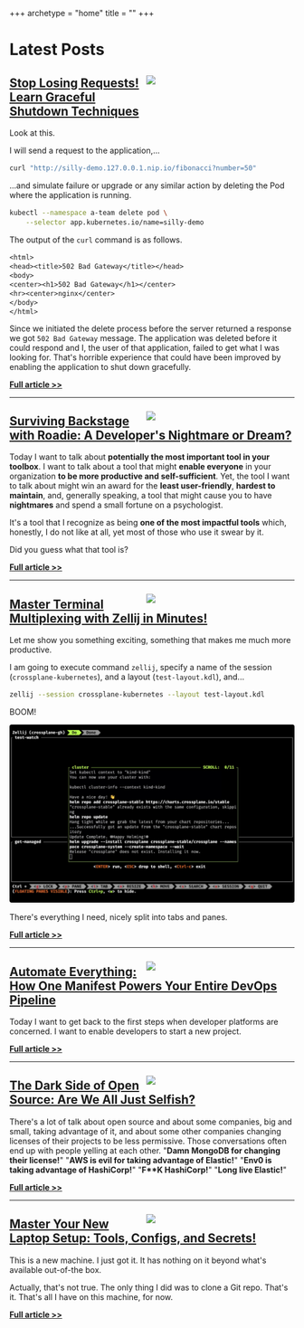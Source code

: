 +++
archetype = "home"
title = ""
+++

# Latest Posts

<!-- <img src="/security/stop-writing-tedious-security-rules-let-kubescape-do-the-work/thumbnail-02.jpg" style="width:50%; float:right; padding: 10px">

## [Stop Writing Tedious Security Rules! Let Kubescape Do the Work](/security/stop-writing-tedious-security-rules-let-kubescape-do-the-work)

Implementation and maintenance of security is **tedious**, especially when runtime portion of it is concerned. For example, if we'd like to be notified when a potential breach is happening, we'll likely use a tool like [Falco](https://www.google.com/search?q=falco+security&sourceid=chrome&ie=UTF-8). It's a great tool. It's potentially one of the best if not the best tool of it's kind. It allows us to define an infinite number of rules that, when one of them is met, will fire notifications. That's the problem though. We have to define all those rules or, at least, accept a significant number of rules that are available out of the box. Essentially, we need to predict everything that should not be allowed to happen or, if we prefer the other way around, everything that is allowed. That is tedious and you are likely going to end up frustrated at best, in an asylum at worst. After all, **who can predict all the bad things that might happen?** and who is fully aware of all high and low level calls that applications are making? I certainly can't.

**[Full article >>](/security/stop-writing-tedious-security-rules-let-kubescape-do-the-work)**

--- -->

<img src="/containers/stop-losing-requests-learn-graceful-shutdown-techniques/thumbnail-01.jpg" style="width:50%; float:right; padding: 10px">

## [Stop Losing Requests! Learn Graceful Shutdown Techniques](/containers/stop-losing-requests-learn-graceful-shutdown-techniques)

Look at this.

I will send a request to the application,...

```sh
curl "http://silly-demo.127.0.0.1.nip.io/fibonacci?number=50"
```

...and simulate failure or upgrade or any similar action by deleting the Pod where the application is running.

```sh
kubectl --namespace a-team delete pod \
    --selector app.kubernetes.io/name=silly-demo
```

The output of the `curl` command is as follows.

```
<html>
<head><title>502 Bad Gateway</title></head>
<body>
<center><h1>502 Bad Gateway</h1></center>
<hr><center>nginx</center>
</body>
</html>
```

Since we initiated the delete process before the server returned a response we got `502 Bad Gateway` message. The application was deleted before it could respond and I, the user of that application, failed to get what I was looking for. That's horrible experience that could have been improved by enabling the application to shut down gracefully.

**[Full article >>](/containers/stop-losing-requests-learn-graceful-shutdown-techniques)**

---

<img src="/internal-developer-platforms/surviving-backstage-with-roadie-a-developers-nightmare-or-dream/thumbnail-03.jpg" style="width:50%; float:right; padding: 10px">

## [Surviving Backstage with Roadie: A Developer's Nightmare or Dream?](/internal-developer-platforms/surviving-backstage-with-roadie-a-developers-nightmare-or-dream)

Today I want to talk about **potentially the most important tool in your toolbox**. I want to talk about a tool that might **enable everyone** in your organization **to be more productive and self-sufficient**. Yet, the tool I want to talk about might win an award for the **least user-friendly**, **hardest to maintain**, and, generally speaking, a tool that might cause you to have **nightmares** and spend a small fortune on a psychologist.

It's a tool that I recognize as being **one of the most impactful tools** which, honestly, I do not like at all, yet most of those who use it swear by it.

Did you guess what that tool is?

**[Full article >>](/internal-developer-platforms/surviving-backstage-with-roadie-a-developers-nightmare-or-dream)**

---

<img src="/terminal/master-terminal-multiplexing-with-zellij-in-minutes/thumbnail-02.png" style="width:50%; float:right; padding: 10px">

## [Master Terminal Multiplexing with Zellij in Minutes!](/terminal/master-terminal-multiplexing-with-zellij-in-minutes)

Let me show you something exciting, something that makes me much more productive.

I am going to execute command `zellij`, specify a name of the session (`crossplane-kubernetes`), and a layout (`test-layout.kdl`), and...

```sh
zellij --session crossplane-kubernetes --layout test-layout.kdl
```

BOOM!

![](terminal/master-terminal-multiplexing-with-zellij-in-minutes/zellij-preview.png)

There's everything I need, nicely split into tabs and panes.

**[Full article >>](/terminal/master-terminal-multiplexing-with-zellij-in-minutes)**

---

<img src="/internal-developer-platforms/automate-everything-how-one-manifest-powers-your-entire-devops-pipeline/thumbnail-01.jpg" style="width:50%; float:right; padding: 10px">

## [Automate Everything: How One Manifest Powers Your Entire DevOps Pipeline](/internal-developer-platforms/automate-everything-how-one-manifest-powers-your-entire-devops-pipeline)

Today I want to get back to the first steps when developer platforms are concerned. I want to enable developers to start a new project.

**[Full article >>](/internal-developer-platforms/automate-everything-how-one-manifest-powers-your-entire-devops-pipeline)**

---

<img src="/misc/the-dark-side-of-open-source-are-we-all-just-selfish/thumbnail-03.jpg" style="width:50%; float:right; padding: 10px">

## [The Dark Side of Open Source: Are We All Just Selfish?](/misc/the-dark-side-of-open-source-are-we-all-just-selfish)

There's a lot of talk about open source and about some companies, big and small, taking advantage of it, and about some other companies changing licenses of their projects to be less permissive. Those conversations often end up with people yelling at each other. "**Damn MongoDB for changing their license!**" "**AWS is evil for taking advantage of Elastic!**" "**Env0 is taking advantage of HashiCorp!**" "**F\*\*K HashiCorp!**" "**Long live Elastic!**"

**[Full article >>](/misc/the-dark-side-of-open-source-are-we-all-just-selfish)**

---

<img src="/terminal/master-your-new-laptop-setup-tools-configs-and-secrets/thumbnail.png" style="width:50%; float:right; padding: 10px">

## [Master Your New Laptop Setup: Tools, Configs, and Secrets!](/terminal/master-your-new-laptop-setup-tools-configs-and-secrets)

This is a new machine. I just got it. It has nothing on it beyond what's available out-of-the box.

Actually, that's not true. The only thing I did was to clone a Git repo. That's it. That's all I have on this machine, for now.

**[Full article >>](/terminal/master-your-new-laptop-setup-tools-configs-and-secrets)**
